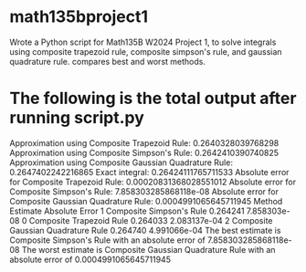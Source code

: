 # math135bproject1
Wrote a Python script for Math135B W2024 Project 1, to solve integrals using composite trapezoid rule, composite simpson's rule, and gaussian quadrature rule. compares best and worst methods. 

# The following is the total output after running script.py

Approximation using Composite Trapezoid Rule: 0.2640328039768298
Approximation using Composite Simpson's Rule: 0.2642410390740825
Approximation using Composite Gaussian Quadrature Rule: 0.2647402242216865
Exact integral: 0.26424111765711533
Absolute error for Composite Trapezoid Rule: 0.00020831368028551012
Absolute error for Composite Simpson's Rule: 7.858303285868118e-08
Absolute error for Composite Gaussian Quadrature Rule: 0.0004991065645711945
                               Method  Estimate  Absolute Error
1            Composite Simpson's Rule  0.264241    7.858303e-08
0            Composite Trapezoid Rule  0.264033    2.083137e-04
2  Composite Gaussian Quadrature Rule  0.264740    4.991066e-04
The best estimate is Composite Simpson's Rule with an absolute error of 7.858303285868118e-08
The worst estimate is Composite Gaussian Quadrature Rule with an absolute error of 0.0004991065645711945

